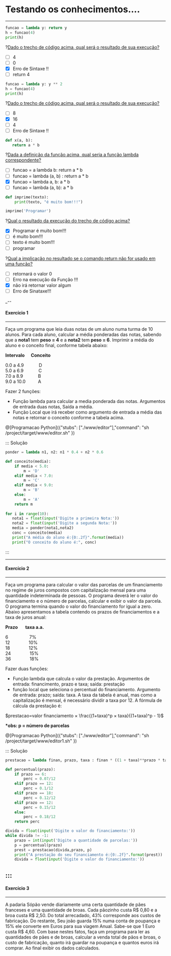 # Testando os conhecimentos....
---
``` python
funcao = lambda y: return y
h = funcao(4)
print(h)
```
?[Dado o trecho de código acima, qual será o resultado de sua execução?](single)
-[ ] 4
-[ ] 0 
-[x] Erro de Sintaxe !! 
-[ ] return 4    

``` python
funcao = lambda y: y ** 2
h = funcao(4)
print(h)
```
?[Dado o trecho de código acima, qual será o resultado de sua execução?](single)
-[ ] 8
-[x] 16
-[ ] 4
-[ ] Erro de Sintaxe !! 

``` python
def x(a, b):
   return a * b
```   
?[Dada a definição da função acima, qual seria a função lambda correspondente?](single)
-[ ] funcao = a lambda b: return a * b 
-[ ] funcao = lambda (a, b) : return a * b
-[x] funcao = lambda a, b: a * b
-[ ] funcao = lambda (a, b): a * b

``` python
def imprime(texto):
    print(texto, "é muito bom!!!")

imprime('Programar')
```
?[Qual o resultado da execução do trecho de código acima?](single)
-[x] Programar é muito bom!!!
-[ ] é muito bom!!!
-[ ] texto é muito bom!!!
-[ ] programar

?[Qual a implicação no resultado se o comando return não for usado em uma função?](single)
-[ ] retornará o valor 0 
-[ ] Erro na execução da Função !!!
-[x] não irá retornar valor algum
-[ ] Erro de Sinataxe!!!

_--
 ####  <b> Exercício 1 </b>  
---

Faça um programa que leia duas notas de um aluno numa turma de 10 alunos. Para cada aluno, calcular a média ponderadas das notas, sabendo que a <b>nota1</b> tem <b>peso = 4</b> e a <b>nota2</b> tem <b>peso = 6</b>. Imprimir a média do aluno e o conceito final, conforme tabela abaixo:

 **Intervalo**&nbsp;&nbsp;&nbsp;&nbsp;   **Conceito** <p></p>
   0.0 a 4.9  &nbsp;&nbsp;&nbsp;&nbsp;&nbsp;&nbsp;&nbsp;&nbsp;&nbsp;&nbsp; D     
   5.0 a 6.9  &nbsp;&nbsp;&nbsp;&nbsp;&nbsp;&nbsp;&nbsp;&nbsp;&nbsp;&nbsp; C     
   7.0 a 8.9  &nbsp;&nbsp;&nbsp;&nbsp;&nbsp;&nbsp;&nbsp;&nbsp;&nbsp;&nbsp; B     
   9.0 a 10.0 &nbsp;&nbsp;&nbsp;&nbsp;&nbsp;&nbsp;&nbsp;&nbsp;&nbsp;A     


Fazer 2 funções:

+ Função lambda para calcular a media ponderada das notas. Argumentos de entrada duas notas, Saída a média. 
+ Função Local que irá receber como argumento de entrada a média das notas e retornar o conceito conforme a tabela acima.

@[Programacao Python]({"stubs": ["./www/editor"],"command": "sh /project/target/www/editor.sh" })

::: Solução
``` python
ponder = lambda n1, n2: n1 * 0.4 + n2 * 0.6

def conceito(media):
    if media < 5.0:
        m = 'D'
    elif media < 7.0:
        m = 'C'
    elif media < 9.0:
        m = 'B'
    else:
        m = 'A'
    return m
    
for i in range(10):
   nota1 = float(input('Digite a primeira Nota:'))
   nota2 = float(input('Digite a segunda Nota:'))
   media = ponder(nota1,nota2)
   conc = conceito(media)
   print("A média do aluno é:{0:.2f}".format(media)) 
   print("O conceito do aluno é:", conc) 
 ```  
:::

---   
 ####  <b> Exercício 2 </b>
---

Faça um programa para calcular o valor das parcelas de um financiamento no regime de juros compostos com capitalização mensal para uma quantidade indeterminada de pessoas. O programa deverá ler o valor do financiamento e o número de parcelas, calcular e exibir o valor da parcela. O programa termina quando o valor do financiamento for igual a zero. Abaixo apresentamos a tabela contendo os prazos de financiamentos e a taxa de juros anual:


**Prazo**&nbsp;&nbsp;&nbsp;&nbsp;&nbsp;&nbsp;**taxa a.a.** <p></p>
   6&nbsp;&nbsp;&nbsp;&nbsp;&nbsp;&nbsp;&nbsp;&nbsp;&nbsp;&nbsp;&nbsp;&nbsp;&nbsp;&nbsp;&nbsp;&nbsp;  7%    
  12&nbsp;&nbsp;&nbsp;&nbsp;&nbsp;&nbsp;&nbsp;&nbsp;&nbsp;&nbsp;&nbsp;&nbsp;&nbsp;&nbsp; 10%    
  18&nbsp;&nbsp;&nbsp;&nbsp;&nbsp;&nbsp;&nbsp;&nbsp;&nbsp;&nbsp;&nbsp;&nbsp;&nbsp;&nbsp; 12%    
  24&nbsp;&nbsp;&nbsp;&nbsp;&nbsp;&nbsp;&nbsp;&nbsp;&nbsp;&nbsp;&nbsp;&nbsp;&nbsp;&nbsp; 15%    
  36&nbsp;&nbsp;&nbsp;&nbsp;&nbsp;&nbsp;&nbsp;&nbsp;&nbsp;&nbsp;&nbsp;&nbsp;&nbsp;&nbsp; 18%    
   
Fazer duas funções:
+ Função lambda que calcula o valor da prestação. Argumentos de entrada: financimento, prazo e taxa; saída: prestação
+ função local que seleciona o percentual do financiamento. Argumento de entrada: prazo; saída: taxa. A taxa da tabela é anual, mas como a capitalização é mensal, é necessário dividir a taxa por 12. 
A fórmula de cálcula da prestação é: 

$`prestacao=valor financiamento × \frac{(1+taxa)^p × taxa}{(1+taxa)^p  - 1}`$

<b>*obs: p = número de parcelas</b>

@[Programacao Python]({"stubs": ["./www/editor"],"command": "sh /project/target/www/editor1.sh" })

::: Solução
``` python
prestacao = lambda finan, prazo, taxa : finan * ((1 + taxa)**prazo * taxa) / ((1 + taxa)**prazo - 1)

def percentual(prazo):
    if prazo == 6:
        perc = 0.07/12
    elif prazo == 12:
        perc = 0.1/12
    elif prazo == 18:
        perc = 0.12/12
    elif prazo == 12:
        perc = 0.15/12
    else:
        perc = 0.18/12
    return perc    

divida = float(input('Digite o valor do financiamento:'))
while divida != -1:
    prazo = int(input('Digite a quantidade de parcelas:')) 
    p = percentual(prazo)
    prest = prestacao(divida,prazo, p)
    print("A prestação do seu financiamento é:{0:.2f}".format(prest)) 
    divida = float(input('Digite o valor do financiamento:'))
```    
:::
---
 ####  <b> Exercício 3 </b>  
---

A padaria Sópão vende diariamente uma certa quantidade de pães franceses e uma quantidade de broas. Cada pãozinho custa R$ 0,80 e a broa custa R$ 2,50. Do total arrecadado, 43% corresponde aos custos de fabricação. Do restante, Seu joão guarda 15% numa conta de poupança e 15% ele converte em Euros para sua viagem Anual. Sabe-se que 1 Euro custa R$ 4,60. Com base nestes fatos, faça um programa para ler as quantidades de pães e de broas, calcular a venda total de pãos e broas, o custo de fabricação, quanto irá guardar na poupança e quantos euros irá comprar. Ao final exibir os dados calculados.
